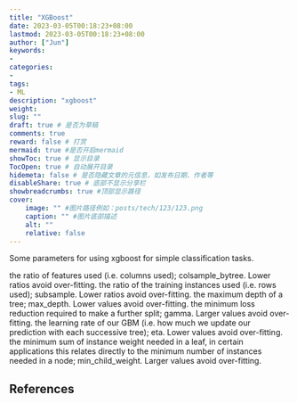 ```yaml
---
title: "XGBoost"
date: 2023-03-05T00:18:23+08:00
lastmod: 2023-03-05T00:18:23+08:00
author: ["Jun"]
keywords: 
- 
categories: 
- 
tags: 
- ML
description: "xgboost"
weight:
slug: ""
draft: true # 是否为草稿
comments: true
reward: false # 打赏
mermaid: true #是否开启mermaid
showToc: true # 显示目录
TocOpen: true # 自动展开目录
hidemeta: false # 是否隐藏文章的元信息，如发布日期、作者等
disableShare: true # 底部不显示分享栏
showbreadcrumbs: true #顶部显示路径
cover:
    image: "" #图片路径例如：posts/tech/123/123.png
    caption: "" #图片底部描述
    alt: ""
    relative: false
---
```


Some parameters for using xgboost for simple classification tasks.

the ratio of features used (i.e. columns used); colsample_bytree. Lower ratios avoid over-fitting.
the ratio of the training instances used (i.e. rows used); subsample. Lower ratios avoid over-fitting.
the maximum depth of a tree; max_depth. Lower values avoid over-fitting.
the minimum loss reduction required to make a further split; gamma. Larger values avoid over-fitting.
the learning rate of our GBM (i.e. how much we update our prediction with each successive tree); eta. Lower values avoid over-fitting.
the minimum sum of instance weight needed in a leaf, in certain applications this relates directly to the minimum number of instances needed in a node; min_child_weight. Larger values avoid over-fitting.

## References
<!-- 1. https://stats.stackexchange.com/questions/443259/how-to-avoid-overfitting-in-xgboost-model -->
